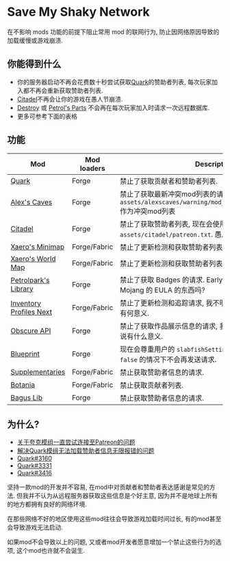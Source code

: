 # Save My Shaky Network

在不影响 mods 功能的前提下阻止常用 mod 的联网行为, 防止因网络原因导致的加载缓慢或游戏崩溃.

## 你能得到什么

- 你的服务器启动不再会花费数十秒尝试获取[Quark](https://modrinth.com/mod/qnQsVE2z)的赞助者列表, 每次玩家加入都不再会重新获取赞助者列表.
- [Citadel](https://modrinth.com/mod/jJfV67b1)不再会让你的游戏在愚人节崩溃.
- [Destroy](https://modrinth.com/mod/destroy) 或 [Petrol's Parts](https://modrinth.com/mod/petrols-parts)
  不会再在每次玩家加入时请求一次远程数据库.
- 更多可参考下面的表格

## 功能

| Mod                                                          | Mod loaders  | Description                                                                               |
|--------------------------------------------------------------|--------------|-------------------------------------------------------------------------------------------|
| [Quark](https://modrinth.com/mod/qnQsVE2z)                   | Forge        | 禁止了获取贡献者和赞助者列表.                                                                           |
| [Alex's Caves](https://modrinth.com/mod/qnQsVE2z)            | Forge        | 禁止了获取最新冲突mod列表的请求, 现在会使用`assets/alexscaves/warning/mod_generation_conflicts.txt`作为冲突mod列表 |
| [Citadel](https://modrinth.com/mod/jJfV67b1)                 | Forge        | 禁止了获取赞助者列表, 现在会使用`assets/citadel/patreon.txt`. 愚人节彩蛋永远不会被触发.                              |
| [Xaero's Minimap](https://modrinth.com/mod/1bokaNcj)         | Forge/Fabric | 禁止了更新检测和获取赞助者列表                                                                           |
| [Xaero's World Map](https://modrinth.com/mod/NcUtCpym)       | Forge/Fabric | 禁止了更新检测和获取赞助者列表                                                                           |
| [Petrolpark's Library](https://modrinth.com/mod/petrolpark)  | Forge        | 禁止了获取 Badges 的请求. EarlyBird? 这真的不是什么违反 Mojang 的 EULA 的东西吗?                                |
| [Inventory Profiles Next](https://modrinth.com/mod/O7RBXm3n) | Forge/Fabric | 禁止了更新检测和追踪请求, 我不明白这个mod中的隐私设定有何意义.                                                        |
| [Obscure API](https://modrinth.com/mod/fU7jbFHc)             | Forge        | 禁止了获取作品展示信息的请求, 我不认为这些信息对于用户来说有什么意义.                                                      |
| [Blueprint](https://modrinth.com/mod/VsM5EDoI)               | Forge        | 现在会尊重用户的 `slabfishSettings.enabled` 设置, 在为 `false` 的情况下不会再发送请求.                           |
| [Supplementaries](https://modrinth.com/mod/fFEIiSDQ)         | Forge/Fabric | 禁止获取赞助者信息的请求.                                                                             |
| [Botania](https://modrinth.com/mod/pfjLUfGv)                 | Forge/Fabric | 禁止获取贡献者列表.                                                                                |
| [Bagus Lib](https://modrinth.com/mod/95nSN4Rd)               | Forge        | 禁止获取赞助者信息的请求.                                                                             |

## 为什么?

- [关于夸克模组一直尝试连接至Patreon的问题](https://www.bilibili.com/video/BV14E421u7Kt/)
- [解决Quark模组无法加载赞助者信息无限报错的问题](https://www.bilibili.com/read/cv13814407/)
- [Quark#3160](https://github.com/VazkiiMods/Quark/issues/3160)
- [Quark#3331](https://github.com/VazkiiMods/Quark/issues/3331)
- [Quark#3416](https://github.com/VazkiiMods/Quark/issues/3416)

坚持一款mod的开发并不容易, 在mod中对贡献者和赞助者表达感谢是常见的方法. 但我并不认为从远程服务器获取这些信息是个好主意,
因为并不是地球上所有的地方都拥有良好的网络环境.

在那些网络不好的地区使用这些mod往往会导致游戏加载时间过长, 有的mod甚至会导致游戏无法启动.

如果mod不会导致以上的问题, 又或者mod开发者愿意增加一个禁止这些行为的选项, 这个mod也许就不会诞生.
